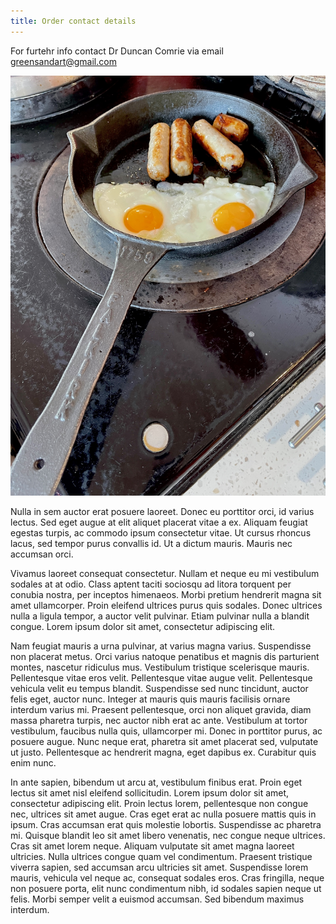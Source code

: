 ```yaml
---
title: Order contact details
---
```


For furtehr info contact Dr Duncan Comrie via email greensandart@gmail.com


![Sausages and egg](../images/IronheartpanonAgaJune2022.jpg)

Nulla in sem auctor erat posuere laoreet. Donec eu porttitor orci, id varius lectus. Sed eget augue at elit aliquet placerat vitae a ex. Aliquam feugiat egestas turpis, ac commodo ipsum consectetur vitae. Ut cursus rhoncus lacus, sed tempor purus convallis id. Ut a dictum mauris. Mauris nec accumsan orci.

Vivamus laoreet consequat consectetur. Nullam et neque eu mi vestibulum sodales at at odio. Class aptent taciti sociosqu ad litora torquent per conubia nostra, per inceptos himenaeos. Morbi pretium hendrerit magna sit amet ullamcorper. Proin eleifend ultrices purus quis sodales. Donec ultrices nulla a ligula tempor, a auctor velit pulvinar. Etiam pulvinar nulla a blandit congue. Lorem ipsum dolor sit amet, consectetur adipiscing elit.

Nam feugiat mauris a urna pulvinar, at varius magna varius. Suspendisse non placerat metus. Orci varius natoque penatibus et magnis dis parturient montes, nascetur ridiculus mus. Vestibulum tristique scelerisque mauris. Pellentesque vitae eros velit. Pellentesque vitae augue velit. Pellentesque vehicula velit eu tempus blandit. Suspendisse sed nunc tincidunt, auctor felis eget, auctor nunc. Integer at mauris quis mauris facilisis ornare interdum varius mi. Praesent pellentesque, orci non aliquet gravida, diam massa pharetra turpis, nec auctor nibh erat ac ante. Vestibulum at tortor vestibulum, faucibus nulla quis, ullamcorper mi. Donec in porttitor purus, ac posuere augue. Nunc neque erat, pharetra sit amet placerat sed, vulputate ut justo. Pellentesque ac hendrerit magna, eget dapibus ex. Curabitur quis enim nunc.

In ante sapien, bibendum ut arcu at, vestibulum finibus erat. Proin eget lectus sit amet nisl eleifend sollicitudin. Lorem ipsum dolor sit amet, consectetur adipiscing elit. Proin lectus lorem, pellentesque non congue nec, ultrices sit amet augue. Cras eget erat ac nulla posuere mattis quis in ipsum. Cras accumsan erat quis molestie lobortis. Suspendisse ac pharetra mi. Quisque blandit leo sit amet libero venenatis, nec congue neque ultrices. Cras sit amet lorem neque. Aliquam vulputate sit amet magna laoreet ultricies. Nulla ultrices congue quam vel condimentum. Praesent tristique viverra sapien, sed accumsan arcu ultricies sit amet. Suspendisse lorem mauris, vehicula vel neque ac, consequat sodales eros. Cras fringilla, neque non posuere porta, elit nunc condimentum nibh, id sodales sapien neque ut felis. Morbi semper velit a euismod accumsan. Sed bibendum maximus interdum.
